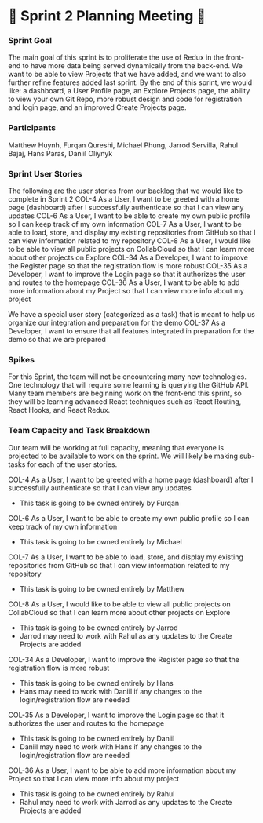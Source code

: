 # :runner: Sprint 2 Planning Meeting :runner:

### Sprint Goal
The main goal of this sprint is to proliferate the use of Redux in the front-end to have more data being served dynamically from the back-end. We want to be able to view Projects that we have added, and we want to also further refine features added last sprint. By the end of this sprint, we would like: a dashboard, a User Profile page, an Explore Projects page, the ability to view your own Git Repo, more robust design and code for registration and login page, and an improved Create Projects page.

### Participants 
Matthew Huynh, Furqan Qureshi, Michael Phung, Jarrod Servilla, Rahul Bajaj, Hans Paras, Daniil Oliynyk

### Sprint User Stories
The following are the user stories from our backlog that we would like to complete in Sprint 2
COL-4 As a User, I want to be greeted with a home page (dashboard) after I successfully authenticate so that I can view any updates
COL-6 As a User, I want to be able to create my own public profile so I can keep track of my own information
COL-7 As a User, I want to be able to load, store, and display my existing repositories from GitHub so that I can view information related to my repository
COL-8 As a User, I would like to be able to view all public projects on CollabCloud so that I can learn more about other projects on Explore
COL-34 As a Developer, I want to improve the Register page so that the registration flow is more robust
COL-35 As a Developer, I want to improve the Login page so that it authorizes the user and routes to the homepage
COL-36 As a User, I want to be able to add more information about my Project so that I can view more info about my project

We have a special user story (categorized as a task) that is meant to help us organize our integration and preparation for the demo
COL-37 As a Developer, I want to ensure that all features integrated in preparation for the demo so that we are prepared

### Spikes
For this Sprint, the team will not be encountering many new technologies. One technology that will require some learning is querying the GitHub API. Many team members are beginning work on the front-end this sprint, so they will be learning advanced React techniques such as React Routing, React Hooks, and React Redux. 

### Team Capacity and Task Breakdown
Our team will be working at full capacity, meaning that everyone is projected to be available to work on the sprint. We will likely be making sub-tasks for each of the user stories.

COL-4 As a User, I want to be greeted with a home page (dashboard) after I successfully authenticate so that I can view any updates
- This task is going to be owned entirely by Furqan

COL-6 As a User, I want to be able to create my own public profile so I can keep track of my own information
- This task is going to be owned entirely by Michael

COL-7 As a User, I want to be able to load, store, and display my existing repositories from GitHub so that I can view information related to my repository
- This task is going to be owned entirely by Matthew

COL-8 As a User, I would like to be able to view all public projects on CollabCloud so that I can learn more about other projects on Explore
- This task is going to be owned entirely by Jarrod
- Jarrod may need to work with Rahul as any updates to the Create Projects are added

COL-34 As a Developer, I want to improve the Register page so that the registration flow is more robust
- This task is going to be owned entirely by Hans
- Hans may need to work with Daniil if any changes to the login/registration flow are needed

COL-35 As a Developer, I want to improve the Login page so that it authorizes the user and routes to the homepage
- This task is going to be owned entirely by Daniil
- Daniil may need to work with Hans if any changes to the login/registration flow are needed

COL-36 As a User, I want to be able to add more information about my Project so that I can view more info about my project
- This task is going to be owned entirely by Rahul
- Rahul may need to work with Jarrod as any updates to the Create Projects are added